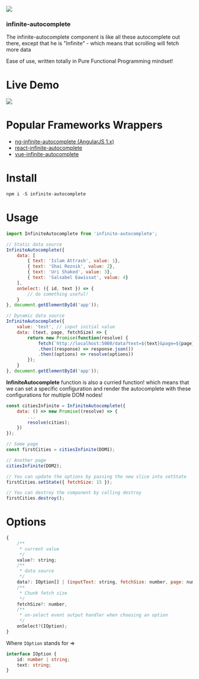 <a><img src='https://travis-ci.org/Attrash-Islam/infinite-autocomplete.svg?branch=master' /></a>

### infinite-autocomplete
The infinite-autocomplete component is like all these autocomplete out there, except that he is "Infinite" - which means that scrolling will fetch more data

Ease of use, written totally in Pure Functional Programming mindset! 

# Live Demo

<img src="https://cdn.rawgit.com/Attrash-Islam/assets/749035d3/infi-basic.gif" />

# Popular Frameworks Wrappers
- <a href="https://github.com/Attrash-Islam/ng-infinite-autocomplete">ng-infinite-autocomplete (AngularJS 1.x)</a>
- <a href="https://github.com/Attrash-Islam/react-infinite-autocomplete">react-infinite-autocomplete</a>
- <a href="https://github.com/Attrash-Islam/vue-infinite-autocomplete">vue-infinite-autocomplete</a>

# Install
```js
npm i -S infinite-autocomplete
```

# Usage
```js
import InfiniteAutocomplete from 'infinite-autocomplete';

// Static data source
InfiniteAutocomplete({
    data: [
        { text: 'Islam Attrash', value: 1},
        { text: 'Shai Reznik', value: 2},
        { text: 'Uri Shaked', value: 3},
        { text: 'Salsabel Eawissat', value: 4}
    ],
    onSelect: ({ id, text }) => {
        // do something useful!
    }
}, document.getElementById('app'));

// Dynamic data source
InfiniteAutocomplete({
    value: 'test', // input initial value
    data: (text, page, fetchSize) => {
        return new Promise(function(resolve) {
            fetch(`http://localhost:5000/data?text=${text}&page=${page}&fetchSize=${fetchSize}`)
            .then((response) => response.json())
            .then((options) => resolve(options))
        });
    }
}, document.getElementById('app'));
```

**InfiniteAutocomplete** function is also a curried function! which means that we can set a specific configuration and render the autocomplete with these configurations for multiple DOM nodes!

```js
const citiesInfinite = InfiniteAutocomplete({
    data: () => new Promise((resolve) => {
        ...
        resolve(cities);
    })
});

// Some page
const firstCities = citiesInfinite(DOM1);

// Another page
citiesInfinite(DOM2);

// You can update the options by passing the new slice into setState
firstCities.setState({ fetchSize: 15 });

// You can destroy the component by calling destroy
firstCities.destroy();
```

# Options
```js
{
    /**
     * current value
     */
    value?: string;
    /**
     * data source
     */
    data?: IOption[] | (inputText: string, fetchSize: number, page: number) => Promise<IOption[]>;
    /**
     * Chunk fetch size
     */
    fetchSize?: number,
    /**
     * on-select event output handler when choosing an option
     */
    onSelect?(IOption);
}
```

Where `IOption` stands for =>
```ts
interface IOption {
    id: number | string;
    text: string;
}
```
